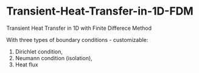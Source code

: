 # Transient-Heat-Transfer-in-1D-FDM

Transient Heat Transfer in 1D with Finite Differece Method

With three types of boundary conditions - customizable:
1) Dirichlet condition,
2) Neumann condition (isolation),
3) Heat flux
